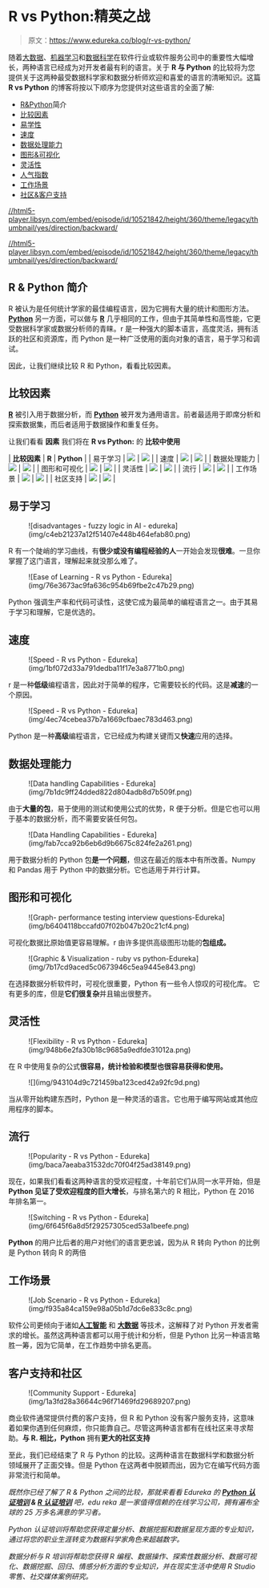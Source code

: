 # R vs Python:精英之战

> 原文：<https://www.edureka.co/blog/r-vs-python/>

随着[大数据](https://www.edureka.co/blog/what-is-big-data/)、[机器学习](https://www.edureka.co/blog/what-is-machine-learning/)和[数据科学](https://www.edureka.co/blog/what-is-data-science/)在软件行业或软件服务公司中的重要性大幅增长，两种语言已经成为对开发者最有利的语言。关于 **R 与 Python** 的比较将为您提供关于这两种最受数据科学家和数据分析师欢迎和喜爱的语言的清晰知识。这篇 **R vs Python** 的博客将按以下顺序为您提供对这些语言的全面了解:

*   [R&Python](#introduction)简介
*   [比较因素](#comparison)
*   [易学性](#ease)
*   [速度](#speed)
*   [数据处理能力](#data)
*   [图形&可视化](#graphics)
*   [灵活性](#flexibility)
*   [人气指数](#popularity)
*   [工作场景](#job)
*   [社区&客户支持](#community)

[//html5-player.libsyn.com/embed/episode/id/10521842/height/360/theme/legacy/thumbnail/yes/direction/backward/](//html5-player.libsyn.com/embed/episode/id/10521842/height/360/theme/legacy/thumbnail/yes/direction/backward/)

[//html5-player.libsyn.com/embed/episode/id/10521842/height/360/theme/legacy/thumbnail/yes/direction/backward/](//html5-player.libsyn.com/embed/episode/id/10521842/height/360/theme/legacy/thumbnail/yes/direction/backward/)

## R & Python 简介

R 被认为是任何统计学家的最佳编程语言，因为它拥有大量的统计和图形方法。 [**Python**](https://www.edureka.co/blog/learn-python-for-data-science/) 另一方面，可以做与 [**R**](https://www.edureka.co/blog/r-tutorial/) 几乎相同的工作，但由于其简单性和高性能，它更受数据科学家或数据分析师的青睐。r 是一种强大的脚本语言，高度灵活，拥有活跃的社区和资源库，而 Python 是一种广泛使用的面向对象的语言，易于学习和调试。

因此，让我们继续比较 R 和 Python，看看比较因素。

## 比较因素

[**R**](https://www.edureka.co/blog/r-programming-language) 被引入用于数据分析，而 [**Python**](https://www.edureka.co/blog/python-tutorial/) 被开发为通用语言。前者最适用于即席分析和探索数据集，而后者适用于数据操作和重复任务。

让我们看看 **因素** 我们将在 **R vs Python:** 的 **比较中使用**

| **比较因素** | **R** | **Python** |
| 易于学习 | ![](img/29903d53c7fb8d30efc0a84aad030288.png) | ![](img/c43eac7aba6dc31d0c0b450b442848f5.png) |
| 速度 | ![](img/29903d53c7fb8d30efc0a84aad030288.png) | ![](img/c43eac7aba6dc31d0c0b450b442848f5.png) |
| 数据处理能力 | ![](img/c43eac7aba6dc31d0c0b450b442848f5.png) | ![](img/c43eac7aba6dc31d0c0b450b442848f5.png) |
| 图形和可视化 | ![](img/c43eac7aba6dc31d0c0b450b442848f5.png) | ![](img/29903d53c7fb8d30efc0a84aad030288.png) |
| 灵活性 | ![](img/c43eac7aba6dc31d0c0b450b442848f5.png) | ![](img/c43eac7aba6dc31d0c0b450b442848f5.png) |
| 流行 | ![](img/29903d53c7fb8d30efc0a84aad030288.png) | ![](img/c43eac7aba6dc31d0c0b450b442848f5.png) |
| 工作场景 | ![](img/29903d53c7fb8d30efc0a84aad030288.png) | ![](img/c43eac7aba6dc31d0c0b450b442848f5.png) |
| 社区支持 | ![](img/c43eac7aba6dc31d0c0b450b442848f5.png) | ![](img/c43eac7aba6dc31d0c0b450b442848f5.png) |

## 易于学习

<figure class="wpb_wrapper vc_figure">![disadvantages - fuzzy logic in AI - edureka](img/c4eb21237a12f51407e448b464efab80.png)</figure>

R 有一个陡峭的学习曲线，有**很少或没有编程经验的人**一开始会发现**很难**。一旦你掌握了这门语言，理解起来就没那么难了。

<figure class="wpb_wrapper vc_figure">![Ease of Learning - R vs Python - Edureka](img/76e3673ac9fa636c954b69fbe2c47b29.png)</figure>

Python 强调生产率和代码可读性，这使它成为最简单的编程语言之一。由于其易于学习和理解，它是优选的。

## 速度

<figure class="wpb_wrapper vc_figure">![Speed - R vs Python - Edureka](img/1bf072d33a791dedba11f17e3a8771b0.png)</figure>

r 是一种**低级**编程语言，因此对于简单的程序，它需要较长的代码。这是**减速**的一个原因。

<figure class="wpb_wrapper vc_figure">![Speed - R vs Python - Edureka](img/4ec74cebea37b7a1669cfbaec783d463.png)</figure>

Python 是一种**高级**编程语言，它已经成为构建关键而又**快速**应用的选择。

## 数据处理能力

<figure class="wpb_wrapper vc_figure">![Data handling Capabilities - Edureka](img/7b1dc9ff24dded822d804adb8d7b509f.png)</figure>

由于**大量的包**，易于使用的测试和使用公式的优势，R 便于分析。但是它也可以用于基本的数据分析，而不需要安装任何包。

<figure class="wpb_wrapper vc_figure">![Data Handling Capabilities - Edureka](img/fab7cca92b6eb6d9b6675c824fe2a261.png)</figure>

用于数据分析的 Python 包**是一个问题**，但这在最近的版本中有所改善。Numpy 和 Pandas 用于 Python 中的数据分析。它也适用于并行计算。

## 图形和可视化

<figure class="wpb_wrapper vc_figure">![Graph- performance testing interview questions-Edureka](img/b6404118bccafd07f02b047b20c21cf4.png)</figure>

可视化数据比原始值更容易理解。r 由许多提供高级图形功能的**包组成。**

<figure class="wpb_wrapper vc_figure">![Graphic & Visualization - ruby vs python-Edureka](img/7b17cd9aced5c0673946c5ea9445e843.png)</figure>

在选择数据分析软件时，可视化很重要，Python 有一些令人惊叹的可视化库。 它有更多的库，但是**它们很复杂**并且输出很整齐。

## 灵活性

<figure class="wpb_wrapper vc_figure">![Flexibility - R vs Python - Edureka](img/948b6e2fa30b18c9685a9edfde31012a.png)</figure>

在 R 中使用复杂的公式**很容易，统计检验和模型也很容易获得和使用。**

<figure class="wpb_wrapper vc_figure">![](img/943104d9c721459ba123ced42a92fc9d.png)</figure>

当从零开始构建东西时，Python 是一种灵活的语言。它也用于编写网站或其他应用程序的脚本。

## 流行

<figure class="wpb_wrapper vc_figure">![Popularity - R vs Python - Edureka](img/baca7aeaba31532dc70f04f25ad38149.png)</figure>

现在，如果我们看看这两种语言的受欢迎程度，十年前它们从同一水平开始，但是 **Python 见证了受欢迎程度的巨大增长**，与排名第六的 R 相比，Python 在 2016 年排名第一。

<figure class="wpb_wrapper vc_figure">![Switching - R vs Python - Edureka](img/6f645f6a8d5f29257305ced53a1beefe.png)</figure>

**Python** 的用户比后者的用户对他们的语言更忠诚，因为从 R 转向 Python 的比例是 Python 转向 R 的两倍

## 工作场景

<figure class="wpb_wrapper vc_figure">![Job Scenario - R vs Python - Edureka](img/f935a84ca159e98a05b1d7dc6e833c8c.png)</figure>

软件公司更倾向于诸如[](https://www.edureka.co/blog/what-is-machine-learning/)[**人工智能**](https://www.edureka.co/blog/what-is-artificial-intelligence) 和 [**大数据**](https://www.edureka.co/blog/big-data-tutorial) 等技术，这解释了对 Python 开发者需求的增长。虽然这两种语言都可以用于统计和分析，但是 Python 比另一种语言略胜一筹，因为它简单，在工作趋势中排名更高。

## 客户支持和社区

<figure class="wpb_wrapper vc_figure">![Community Support - Edureka](img/1a3fd28a36644c96f71469fd29689207.png)</figure>

商业软件通常提供付费的客户支持，但 R 和 Python 没有客户服务支持，这意味着如果你遇到任何麻烦，你只能靠自己。尽管这两种语言都有在线社区来寻求帮助。**与 R. 相比，Python** 拥有**更大的社区支持**

至此，我们已经结束了 R 与 Python 的比较。这两种语言在数据科学和数据分析领域展开了正面交锋。但是 Python 在这两者中脱颖而出，因为它在编写代码方面非常流行和简单。

*既然你已经了解了 R & Python 之间的比较，那就来看看 Edureka 的 **[Python 认证培训](https://www.edureka.co/data-science-python-certification-course) & [R 认证培训](https://www.edureka.co/data-analytics-with-r-certification-training)** 吧，edu reka 是一家值得信赖的在线学习公司，拥有遍布全球的 25 万多名满意的学习者。*

*Python 认证培训将帮助您获得定量分析、数据挖掘和数据呈现方面的专业知识，通过将您的职业生涯转变为数据科学家角色来超越数字。*

*数据分析与 R 培训将帮助您获得 R 编程、数据操作、探索性数据分析、数据可视化、数据挖掘、回归、情感分析方面的专业知识，并在现实生活中使用 R Studio零售、社交媒体案例研究。*